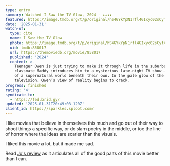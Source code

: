 ```yaml
---
type: entry
summary: Watched I Saw the TV Glow, 2024 - ★★★★
featured: https://image.tmdb.org/t/p/original/hS4GYkYpN1rfl4GIxyc02sCyfAj.jpg
date: '2025-01-31'
watch-of:
  type: cite
  name: I Saw the TV Glow
  photo: https://image.tmdb.org/t/p/original/hS4GYkYpN1rfl4GIxyc02sCyfAj.jpg
  uid: tmdb:858017
  url: https://themoviedb.org/movie/858017
  published: '2024'
  content: >-
    Teenager Owen is just trying to make it through life in the suburbs when his
    classmate Maddy introduces him to a mysterious late-night TV show — a vision
    of a supernatural world beneath their own. In the pale glow of the
    television, Owen’s view of reality begins to crack.
progress: finished
rating: '4'
syndicate-to:
  - https://fed.brid.gy/
updated: '2025-01-31T20:49:03.120Z'
client_id: https://sparkles.sploot.com/
---
```

I like movies that believe in themselves this much and go out of their way to shoot things a specific way, or do slam poetry in the middle, or toe the line of horror where the ideas are scarier than the visuals.

I liked this movie a lot, but it made me sad.

Read [Jo's review](https://dead.garden/blog/i-saw-the-tv-glow.html) as it articulates all of the good parts of this movie better than I can.
